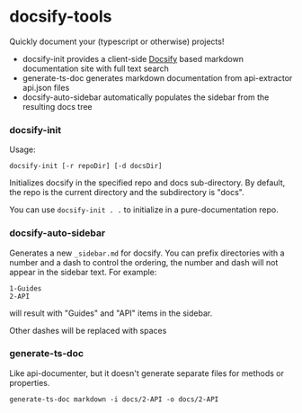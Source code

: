 # docsify-tools

Quickly document your (typescript or otherwise) projects!

- docsify-init provides a client-side [Docsify](https://docsify.js.org/) based markdown
  documentation site with full text search
- generate-ts-doc generates markdown documentation from api-extractor api.json files
- docsify-auto-sidebar automatically populates the sidebar from the resulting docs tree

### docsify-init

Usage:

    docsify-init [-r repoDir] [-d docsDir]

Initializes docsify in the specified repo and docs sub-directory. By default, the repo is the
current directory and the subdirectory is "docs".

You can use `docsify-init . .` to initialize in a pure-documentation repo.

### docsify-auto-sidebar

Generates a new `_sidebar.md` for docsify. You can prefix directories with a number and a dash to
control the ordering, the number and dash will not appear in the sidebar text. For example:

    1-Guides
    2-API

will result with "Guides" and "API" items in the sidebar.

Other dashes will be replaced with spaces

### generate-ts-doc

Like api-documenter, but it doesn't generate separate files for methods or properties.

    generate-ts-doc markdown -i docs/2-API -o docs/2-API
